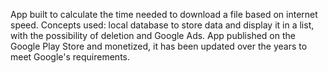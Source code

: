 App built to calculate the time needed to download a file based on internet speed.
Concepts used: local database to store data and display it in a list, with the possibility of deletion and Google Ads.
App published on the Google Play Store and monetized, it has been updated over the years to meet Google's requirements.

